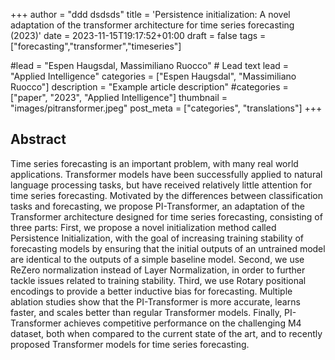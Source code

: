+++
author = "ddd dsdsds"
title = 'Persistence initialization: A novel adaptation of the transformer architecture for time series forecasting (2023)'
date = 2023-11-15T19:17:52+01:00
draft = false
tags = ["forecasting","transformer","timeseries"]

#lead = "Espen Haugsdal, Massimiliano Ruocco" # Lead text
lead = "Applied Intelligence"
categories = ["Espen Haugsdal", "Massimiliano Ruocco"]
description =  "Example article description"
#categories = ["paper", "2023", "Applied Intelligence"]
thumbnail = "images/pitransformer.jpeg"
post_meta = ["categories", "translations"]
+++

## Abstract
Time series forecasting is an important problem, with many real world applications. Transformer models have been successfully applied to natural language processing tasks, but have received relatively little attention for time series forecasting. Motivated by the differences between classification tasks and forecasting, we propose PI-Transformer, an adaptation of the Transformer architecture designed for time series forecasting, consisting of three parts: First, we propose a novel initialization method called Persistence Initialization, with the goal of increasing training stability of forecasting models by ensuring that the initial outputs of an untrained model are identical to the outputs of a simple baseline model. Second, we use ReZero normalization instead of Layer Normalization, in order to further tackle issues related to training stability. Third, we use Rotary positional encodings to provide a better inductive bias for forecasting. Multiple ablation studies show that the PI-Transformer is more accurate, learns faster, and scales better than regular Transformer models. Finally, PI-Transformer achieves competitive performance on the challenging M4 dataset, both when compared to the current state of the art, and to recently proposed Transformer models for time series forecasting.
